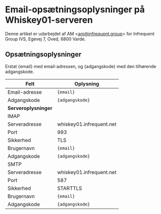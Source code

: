 # Email-opsætningsoplysninger på Whiskey01-serveren
Denne artikel er udarbejdet af AM <<am@infrequent.group>> for Infrequent Group IVS, Egevej 7, Oved, 6800 Varde.

## Opsætningsoplysninger
Erstat {email} med email-adressen, og {adgangskode} med den tilhørende adgangskode.

| Felt          | Oplysning                |
| ---           | ---                      |
| Email-adresse | `{email}`                | 
| Adgangskode   | `{adgangskode}`          |
| **Serveroplysninger**                    |
| IMAP                                     |
| Serveradresse | whiskey01.infrequent.net |
| Port          | 993                      |
| Sikkerhed     | TLS                      |
| Brugernavn    | `{email}`                | 
| Adgangskode   | `{adgangskode}`          |
| SMTP                                     |
| Serveradresse | whiskey01.infrequent.net |
| Port          | 587                      |
| Sikkerhed     | STARTTLS                 |
| Brugernavn    | `{email}`                | 
| Adgangskode   | `{adgangskode}`          |